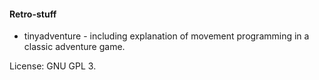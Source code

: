 #### Retro-stuff

- tinyadventure - including explanation of movement programming in a classic adventure game.

License: GNU GPL 3.

